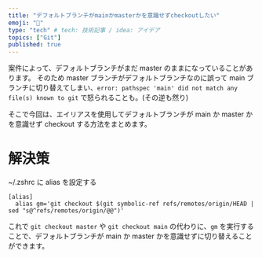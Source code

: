 ```yaml
---
title: "デフォルトブランチがmainかmasterかを意識せずcheckoutしたい"
emoji: "🐥"
type: "tech" # tech: 技術記事 / idea: アイデア
topics: ["Git"]
published: true
---
```


案件によって、デフォルトブランチがまだ master のままになっていることがあります。
そのため master ブランチがデフォルトブランチなのに誤って main ブランチに切り替えてしまい、`error: pathspec 'main' did not match any file(s) known to git` で怒られることも。(その逆も然り)

そこで今回は、エイリアスを使用してデフォルトブランチが main か master かを意識せず checkout する方法をまとめます。

# 解決策

~/.zshrc に alias を設定する
```shell
[alias]
  alias gm='git checkout $(git symbolic-ref refs/remotes/origin/HEAD | sed "s@^refs/remotes/origin/@@")'
```

これで `git checkout master` や `git checkout main` の代わりに、`gm` を実行することで、デフォルトブランチが main か master かを意識せずに切り替えることができます。
